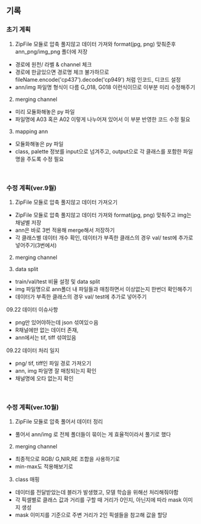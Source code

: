 ## 기록
### 초기 계획
1. ZipFile 모듈로 압축 풀지않고 데이터 가져와 format(jpg, png) 맞춰준후 ann_png/img_png 폴더에 저장
  - 경로에 원천/ 라벨 & channel 체크
  - 경로에 한글있으면 경로명 체크 불가하므로 fileName.encode('cp437').decode('cp949') 처럼 인코드, 디코드 설정
  - ann/img 파일명 형식이 다름 G_018, G018 이런식이므로 이부분 미리 수정해주기
  
2. merging channel
  - 미리 모듈화해놓은 py 파일
  - 파일명에 A03 혹은 A02 이렇게 나누어져 있어서 이 부분 반영한 코드 수정 필요

3. mapping ann 
  - 모듈화해놓은  py 파일
  - class, palette 정보를 input으로 넘겨주고, output으로 각 클래스를 포함한 파일명을 주도록 수정 필요
  </br>
  
  ### 수정 계획(ver.9월)

1. ZipFile 모듈로 압축 풀지않고 데이터 가져오기
  - ZipFile 모듈로 압축 풀지않고 데이터 가져와 format(jpg, png) 맞춰주고 img는 채널별 저장
  - ann은 바로 3번 적용해 merge해서 저장하기
  - 각 클래스별 데이터 개수 확인, 데이터가 부족한 클래스의 경우 val/ test에 추가로 넣어주기(3번에서)

2. merging channel

3. data split
-  train/val/test 비율 설정 및 data split 
-  img 파일명으로 ann폴더 내 파일들과 매칭하면서 이상없는지 한번더 확인해주기
-  데이터가 부족한 클래스의 경우 val/ test에 추가로 넣어주기


09.22 데이터 이슈사항
- png만 있어야하는데 json 섞여있ㅇ음
- R채널에만 없는 데이터 존재, 
- ann에서는 tif, tiff 섞여있음


09.22 데이터 처리 일지
- png/ tif, tiff인 파일 경로 가져오기
- ann, img 파일명 잘 매칭되는지 확인
- 채널명에 오타 없는지 확인

</br>

  ### 수정 계획(ver.10월)
  
1. ZipFile 모듈로 압축 풀어서 데이터 정리
- 풀어서 ann/img 로 전체 폴더들이 묶이는 게 효율적이라서 풀기로 했다

2. merging channel
- 최종적으로 RGB/ G,NIR,RE 조합을 사용하기로 
- min-max도 적용해보기로 

3. class 매핑
- 데이터를 전달받았는데 블러가 발생했고, 모델 학습을 위해선 처리해줘야함
- 각 픽셀별로 클래스 값과 거리를 구할 때 거리가 0인지, 아닌지에 따라 mask 이미지 생성
- mask 이미지를 기준으로 주변 거리가 2인 픽셀들을 참고해 값을 할당
